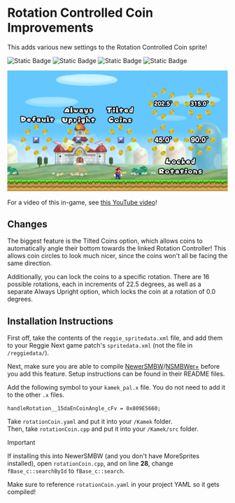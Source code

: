 # Rotation Controlled Coin Improvements
This adds various new settings to the Rotation Controlled Coin sprite!

![Static Badge](https://img.shields.io/badge/Version-1.0.0-default)
![Static Badge](https://img.shields.io/badge/Supports-NewerSMBW%20(1.3.0)-maroon)
![Static Badge](https://img.shields.io/badge/Supports-NSMBWer+-DCDC73)
![Static Badge](https://img.shields.io/badge/Modifies-Stages-25a86d)

![Screenshot of the new rotation options added to the Rotation Coin.](/Rotation-Coins/image.png)

For a video of this in-game, see [this YouTube video](https://youtu.be/UnnHCc9OBcU)!

## Changes
The biggest feature is the Tilted Coins option, which allows coins to automatically angle their bottom towards the linked Rotation Controller! This allows
coin circles to look much nicer, since the coins won't all be facing the same direction.

Additionally, you can lock the coins to a specific rotation. There are 16 possible rotations, each in increments of 22.5 degrees, as well as a separate Always Upright
option, which locks the coin at a rotation of 0.0 degrees.

## Installation Instructions
First off, take the contents of the `reggie_spritedata.xml` file, and add them to your Reggie Next game patch's `spritedata.xml` (not the file in `/reggiedata/`).

Next, make sure you are able to compile [NewerSMBW][newerGit]/[NSMBWer+][nsmbwerGit] before you add this feature. Setup instructions can be found in their README files.

Add the following symbol to your `kamek_pal.x` file. You do not need to add it to the other `.x` files.
```
handleRotation__15daEnCoinAngle_cFv = 0x809E5660;
```

Take `rotationCoin.yaml` and put it into your `/Kamek` folder.<br>
Then, take `rotationCoin.cpp` and put it into your `/Kamek/src` folder.

> [!IMPORTANT]
> If installing this into NewerSMBW (and you don't have MoreSprites installed), open `rotationCoin.cpp`, and on line **28**, change `fBase_c::searchById` to `fBase_c::search`.

Make sure to reference `rotationCoin.yaml` in your project YAML so it gets compiled!

[newerGit]: https://github.com/Newer-Team/NewerSMBW
[nsmbwerGit]: https://github.com/Developers-Collective/NSMBWerPlus